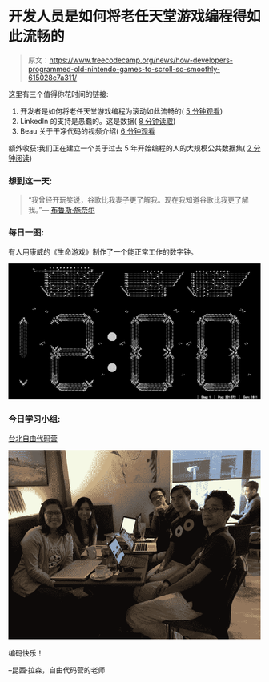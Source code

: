 # 开发人员是如何将老任天堂游戏编程得如此流畅的

> 原文：<https://www.freecodecamp.org/news/how-developers-programmed-old-nintendo-games-to-scroll-so-smoothly-615028c7a311/>

这里有三个值得你花时间的链接:

1.  开发者是如何将老任天堂游戏编程为滚动如此流畅的( [5 分钟观看](http://bit.ly/2mFfMDA))
2.  LinkedIn 的支持是愚蠢的。这是数据( [8 分钟读取](http://bit.ly/2ndHeWH))
3.  Beau 关于干净代码的视频介绍( [6 分钟观看](http://bit.ly/2mtxauh)

额外收获:我们正在建立一个关于过去 5 年开始编程的人的大规模公共数据集( [2 分钟阅读](http://bit.ly/2mKKGuv))

### 想到这一天:

> “我曾经开玩笑说，谷歌比我妻子更了解我。现在我知道谷歌比我更了解我。”— [布鲁斯·施奈尔](http://amzn.to/2mjheuO)

### 每日一图:

有人用康威的《生命游戏》制作了一个能正常工作的数字钟。

![EchOlN28ReB3jNs3k3oCY3r1sJ8gOK48az0c](img/2f16167dd1d0bd1f7f9c1dd2bfa28993.png)

### 今日学习小组:

[台北自由代码营](http://bit.ly/2nmH1jk)

![Jet2l5No9to8BCLl2HzrzSOslWzl60gvXcRH](img/feb8d6afe17e043ead3db4841a938c67.png)

编码快乐！

–昆西·拉森，自由代码营的老师